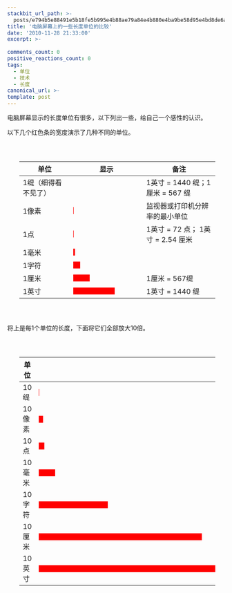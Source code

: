 ```yaml
---
stackbit_url_path: >-
  posts/e794b5e88491e5b18fe5b995e4b88ae79a84e4b880e4ba9be58d95e4bd8de6af94e8be83
title: '电脑屏幕上的一些长度单位的比较'
date: '2010-11-28 21:33:00'
excerpt: >-
  
comments_count: 0
positive_reactions_count: 0
tags: 
  - 单位
  - 技术
  - 长度
canonical_url: >-
template: post
---
```

<style type="text/css">

<!--
	.displayArea {
		padding: 2em;
		text-indent: 0;
		overflow: auto;
		width: 90%;
	}

	.unit {
		background-color: red;
		height: 1em;
	}
--></style>  <p>电脑屏幕显示的长度单位有很多，以下列出一些，给自己一个感性的认识。</p>  <p>以下几个红色条的宽度演示了几种不同的单位。</p>  <div class="displayArea">   <table class="tbDoodles" width="695"><colgroup><col id="colDescription" /><col id="colDisplay" /><col id="colRemark" class="lastCol" /></colgroup><thead>       <tr>         <th width="185">单位</th>          <th width="223">显示</th>          <th width="285">备注</th>       </tr>     </thead><tbody>       <tr>         <td width="185">1缇（细得看不见了）</td>          <td width="223">           <div style="width: 0.001cm" class="unit"></div>         </td>          <td width="285">1英寸 = 1440 缇；1厘米 = 567 缇</td>       </tr>        <tr>         <td width="185">1像素</td>          <td width="223">           <div style="width: 1px" class="unit"></div>         </td>          <td width="285">监视器或打印机分辨率的最小单位</td>       </tr>        <tr>         <td width="185">1点</td>          <td width="223">           <div style="width: 1pt" class="unit"></div>         </td>          <td width="285">1英寸 = 72 点； 1英寸 = 2.54 厘米</td>       </tr>        <tr>         <td width="185">1毫米</td>          <td width="223">           <div style="width: 1mm" class="unit"></div>         </td>          <td width="285">&#160;</td>       </tr>        <tr>         <td width="185">1字符</td>          <td width="223">           <div style="width: 1em" class="unit"></div>         </td>          <td width="285">&#160;</td>       </tr>        <tr>         <td width="185">1厘米</td>          <td width="223">           <div style="width: 1cm" class="unit"></div>         </td>          <td width="285">1厘米 = 567缇</td>       </tr>        <tr>         <td width="185">1英寸</td>          <td width="223">           <div style="width: 1in" class="unit"></div>         </td>          <td width="285">1英寸 = 1440 缇</td>       </tr>     </tbody></table> </div>  <p>将上是每1个单位的长度，下面将它们全部放大10倍。</p>  <div class="displayArea">   <table class="tbDoodles"><colgroup><col id="colDescription" /><col id="colDisplay" class="lastCol" /></colgroup><thead>       <tr>         <th>单位</th>          <th>显示</th>       </tr>     </thead><tbody>       <tr>         <td>10缇</td>          <td>           <div style="width: 0.017cm" class="unit"></div>         </td>       </tr>        <tr>         <td>10像素</td>          <td>           <div style="width: 10px" class="unit"></div>         </td>       </tr>        <tr>         <td>10点</td>          <td>           <div style="width: 10pt" class="unit"></div>         </td>       </tr>        <tr>         <td>10毫米</td>          <td>           <div style="width: 10mm" class="unit"></div>         </td>       </tr>        <tr>         <td>10字符</td>          <td>           <div style="width: 10em" class="unit"></div>         </td>       </tr>        <tr>         <td>10厘米</td>          <td>           <div style="width: 10cm" class="unit"></div>         </td>       </tr>        <tr>         <td>10英寸</td>          <td>           <div style="width: 10in" class="unit"></div>         </td>       </tr>     </tbody></table> </div>